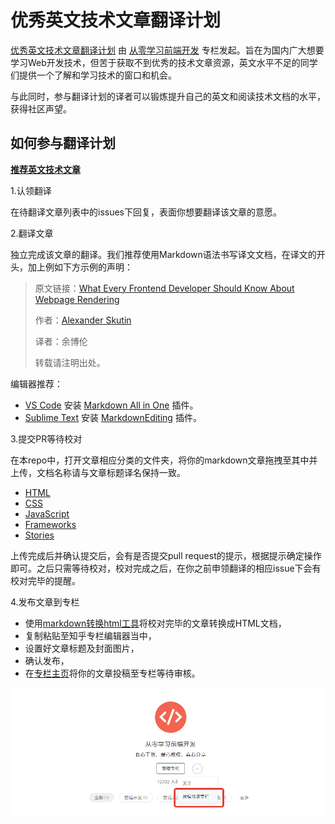 # 优秀英文技术文章翻译计划

[优秀英文技术文章翻译计划](https://github.com/discountry/wait-for-translate) 由 [从零学习前端开发](https://zhuanlan.zhihu.com/icode) 专栏发起。旨在为国内广大想要学习Web开发技术，但苦于获取不到优秀的技术文章资源，英文水平不足的同学们提供一个了解和学习技术的窗口和机会。

与此同时，参与翻译计划的译者可以锻炼提升自己的英文和阅读技术文档的水平，获得社区声望。

## 如何参与翻译计划

**[推荐英文技术文章](https://github.com/discountry/wait-for-translate/issues/new?title=%E6%96%87%E7%AB%A0%E6%8E%A8%E8%8D%90%20-%20&body=%3E**%E7%B1%BB%E5%88%AB%EF%BC%9A**%5B%5D()%0A%3E**%E5%8E%9F%E6%96%87%E9%93%BE%E6%8E%A5%EF%BC%9A**%5B%5D()%0A%3E**%E4%BD%9C%E8%80%85%EF%BC%9A**%5B%5D())**

1.认领翻译

在待翻译文章列表中的issues下回复，表面你想要翻译该文章的意愿。

2.翻译文章

独立完成该文章的翻译。我们推荐使用Markdown语法书写译文文档，在译文的开头，加上例如下方示例的声明：

> 原文链接：[What Every Frontend Developer Should Know About Webpage Rendering](http://frontendbabel.info/articles/webpage-rendering-101/)
> 
> 作者：[Alexander Skutin](http://skutin.ru/)
> 
> 译者：余博伦
>
> 转载请注明出处。

编辑器推荐：

* [VS Code](https://code.visualstudio.com/) 安装 [Markdown All in One](https://marketplace.visualstudio.com/items?itemName=yzhang.markdown-all-in-one) 插件。
* [Sublime Text](https://www.sublimetext.com/) 安装 [Markdown​Editing](https://packagecontrol.io/packages/MarkdownEditing) 插件。

3.提交PR等待校对

在本repo中，打开文章相应分类的文件夹，将你的markdown文章拖拽至其中并上传，文档名称请与文章标题译名保持一致。

* [HTML](HTML/)
* [CSS](CSS/)
* [JavaScript](JS/)
* [Frameworks](Frameworks/)
* [Stories](Stories/)

上传完成后并确认提交后，会有是否提交pull request的提示，根据提示确定操作即可。之后只需等待校对，校对完成之后，在你之前申领翻译的相应issue下会有校对完毕的提醒。

4.发布文章到专栏

* 使用[markdown转换html工具](https://codepen.io/discountry/full/XKGJWp/)将校对完毕的文章转换成HTML文档，
* 复制粘贴至知乎专栏编辑器当中，
* 设置好文章标题及封面图片，
* 确认发布，
* 在[专栏主页](https://zhuanlan.zhihu.com/icode)将你的文章投稿至专栏等待审核。

![contribute](img/contribute.png)



